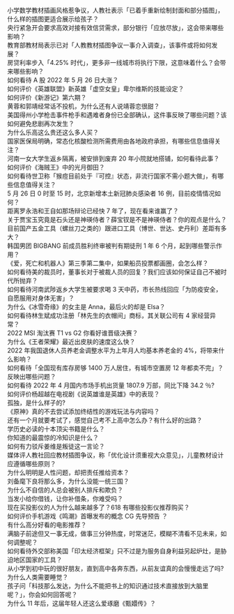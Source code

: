小学数学教材插画风格惹争议，人教社表示「已着手重新绘制封面和部分插图」，什么样的插图更适合展示给孩子？  
央行紧急开会要求高效对接有效信贷需求，部分银行「应放尽放」，这会带来哪些影响？  
教育部教材局表示已对「人教教材插图争议一事介入调查」，该事件或将如何发展？  
房贷利率步入「4.25% 时代」，更多非一线城市将执行下限，这意味着什么？会带来哪些影响？  
如何看待 A 股 2022 年 5 月 26 日大涨？  
如何评价《英雄联盟》新英雄「虚空女皇」卑尔维斯的技能设定？  
如何评价《新游记》第六期？  
黄蓉和郭靖经常话不投机，为什么还有人说靖蓉恋很甜？  
美国得州小学枪击事件枪手和遇难者身份已全部确认，这件事反映了哪些问题？该如何避免悲剧再次发生？  
为什么乐高这么贵还这么多人买？  
国家医保局明确，常态化核酸检测所需费用由各地政府承担，有哪些信息值得关注？  
河南一女大学生返乡隔离，被安排到废弃 20 年小院就地搭铺，如何看待此事？  
如何评价《海贼王》中的光月御田？  
如何看待世卫称「猴痘目前处于『可控』状态，非流行国家不需小题大做」，有哪些信息值得关注？  
5 月 26 日 0 时至 15 时，北京新增本土新冠肺炎感染者 16 例，目前疫情情况如何？  
距离罗永浩和王自如那场辩论已经快 7 年了，现在看来谁赢了？  
关于贾宝玉究竟是石头还是神瑛侍者？薛宝钗是不是神瑛侍者？你的观点是什么？  
目前国产五金工具（螺丝刀之类的）跟进口工具（博世、世达、史丹利）差距有多大？  
韩国男团 BIGBANG 前成员胜利终审被判有期徒刑 1 年 6 个月，起到哪些警示作用？  
《爱，死亡和机器人》第三季第二集中，如果船员投票都画圈，会怎么样？  
如何看待美的裁员时，董事长对于被裁人员的回复？我们应该如何保证自己不被时代所抛弃？  
如何看待河南武陟返乡大学生被要求喝 3 天中药，市长热线回应「为防疫安全，自愿服用对身体无害」？  
为什么《冰雪奇缘》的女主是 Anna，最后火的却是 Elsa？  
如何看待林生斌成功注册「林先生的衣帽间」商标，其关联公司有 4 家经营异常？  
2022 MSI 淘汰赛 T1 vs G2 你看好谁晋级决赛？  
为什么《王者荣耀》最近出皮肤的速度这么快？  
2022 年我国退休人员养老金调整水平为上年月人均基本养老金的 4%，将带来什么影响？  
如何看待「全国现有库存房够 1400 万人居住，有城市空置房 12 年都卖不完」？反映出哪些问题？  
如何看待 2022 年 4 月国内市场手机出货量 1807.9 万部，同比下降 34.2 ％?  
如何评价杨超越在电视剧《说英雄谁是英雄》中的表现？  
孤独，是什么样子的?  
《原神》真的不去尝试添加终结性的游戏玩法与内容吗？  
还有一个月就要考试了，感觉自己考不上高中怎么办？有什么好的出路？  
学历史必读的十本顶尖书籍是什么？  
你知道的最震惊的冷知识是什么？  
如何有力驳斥姜维是叛徒这一言论？  
媒体评人教社回应教材插图争议，称「优化设计须重视大众意见」，儿童教材设计应遵循哪些原则？  
为什么明明是人性问题，却把责任推给资本？  
刘备麾下良将那么多，为什么没能一统三国？  
为什么不自信的人总会被别人排斥和欺负？  
当发小给你借钱，让你补借条，你难受吗？  
现在买投影仪的人为什么越来越多了？618 有哪些投影仪推荐购买？  
如何评价手机游戏《鸣潮》首曝发布的概念 CG 先导预告 ？  
有什么高分好看的电影推荐？  
满脑子前途但又一事无成，做事三分钟热度，时常迷茫，模糊不清看不见未来，如何调整呢？  
如何看待外交部称美国「印太经济框架」只不过是为服务自身利益另起炉灶，是胁迫地区国家的工具？  
从小学到初中玩的很好朋友，直到高中各奔东西，从前友谊真的会慢慢走远了吗?  
为什么人类需要睡觉？  
孩子问「科技那么发达，为什么不能把书上的知识通过技术直接放到大脑里呢？」，你会如何回答呢？  
为什么 11 年后，这届年轻人还这么爱琢磨《甄嬛传》？  
